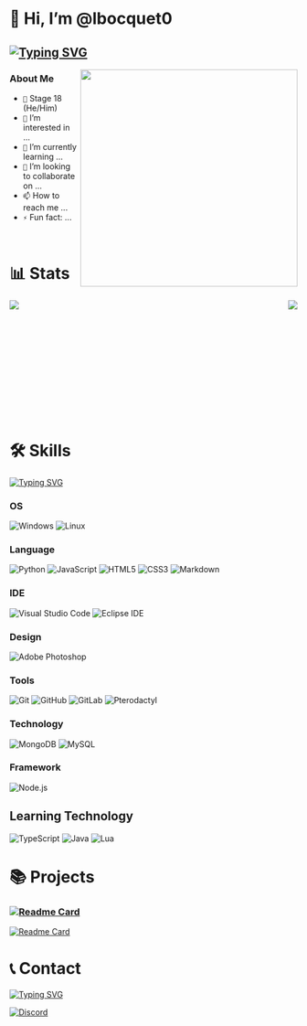 # 👋 Hi, I’m @lbocquet0
## [![Typing SVG](https://readme-typing-svg.demolab.com?font=&pause=1000&color=00FFFF&random=false&center=true&width=435&lines=A+world+full+of+code)](https://git.io/typing-svg)


<img align='right' src='https://i.pinimg.com/originals/70/ae/b8/70aeb85e5611e1a0e7f9a9e1b4c8760b.gif' width='380"'>

### About Me
- `💎` Stage 18 (He/Him)
- `👀` I’m interested in ...
- `🌱` I’m currently learning ...
- `💞️` I’m looking to collaborate on ...
- `📫` How to reach me ...
- `⚡` Fun fact: ...

<br>

# 📊 Stats
<div>
  <img align="left" src="https://github-readme-stats.vercel.app/api?username=lbocquet0&show_icons=true&theme=radical" />
  <img align="right" src="https://github-readme-stats.vercel.app/api/top-langs/?username=lbocquet0&langs_count=5&theme=radical" />
</div>


<br><br><br><br><br><br><br><br><br><br><br><br>


# 🛠️ Skills
[![Typing SVG](https://readme-typing-svg.herokuapp.com?font=&color=00FFFF&size=25&center=true&vCenter=true&width=500&height=50&lines=My+skill)](https://git.io/typing-svg)

### OS
![Windows](https://img.shields.io/badge/Windows-52b5f7?style=for-the-badge&logo=windows&color=blue)
![Linux](https://img.shields.io/badge/Linux-52b5f7?style=for-the-badge&logo=linux&color=black)

### Language
![Python](https://img.shields.io/badge/Python-52b5f7?style=for-the-badge&logo=python&color)
![JavaScript](https://img.shields.io/badge/JavaScript-52b5f7?style=for-the-badge&logo=JavaScript&color=red)
![HTML5](https://img.shields.io/badge/HTML5-52b5f7?style=for-the-badge&logo=html5&color=orange)
![CSS3](https://img.shields.io/badge/CSS3-52b5f7?style=for-the-badge&logo=css3&color=blue)
![Markdown](https://img.shields.io/badge/Markdown-52b5f7?style=for-the-badge&logo=markdown&color=black)

### IDE
![Visual Studio Code](https://img.shields.io/badge/Visual%20Studio%20Code-52b5f7?style=for-the-badge&logo=visual-studio-code&color=blue)
![Eclipse IDE](https://img.shields.io/badge/Eclipse%20IDE-2C2255?style=for-the-badge&logo=visual-studio-code&color=blue)

### Design
![Adobe Photoshop](https://img.shields.io/badge/Adobe%20Photoshop-52b5f7?style=for-the-badge&logo=adobe-photoshop&color=blue)

### Tools
![Git](https://img.shields.io/badge/Git-52b5f7?style=for-the-badge&logo=git&color=red)
![GitHub](https://img.shields.io/badge/GitHub-52b5f7?style=for-the-badge&logo=github&color=black)
![GitLab](https://img.shields.io/badge/GitLab-52b5f7?style=for-the-badge&logo=gitlab&color=orange)
![Pterodactyl](https://img.shields.io/badge/Pterodactyl-52b5f7?style=for-the-badge&logo=pterodactyl&color=black)

### Technology
![MongoDB](https://img.shields.io/badge/MongoDB-52b5f7?style=for-the-badge&logo=mongodb&color=green)
![MySQL](https://img.shields.io/badge/MySQL-52b5f7?style=for-the-badge&logo=mysql&color=blue)

### Framework
![Node.js](https://img.shields.io/badge/Node.js-52b5f7?style=for-the-badge&logo=node.js&color=green)

## Learning Technology
![TypeScript](https://img.shields.io/badge/TypeScript-52b5f7?style=for-the-badge&logo=typescript&color=blue)
![Java](https://img.shields.io/badge/Java-52b5f7?style=for-the-badge&logo=java&color=red)
![Lua](https://img.shields.io/badge/Lua-52b5f7?style=for-the-badge&logo=lua&color=blue)


# 📚 Projects

### [![Readme Card](https://github-readme-stats.vercel.app/api/pin/?username=anuraghazra&repo=github-readme-stats)](https://github.com/anuraghazra/github-readme-stats)
[![Readme Card](https://github-readme-stats.vercel.app/api/pin/?username=anuraghazra&repo=github-readme-stats)](https://github.com/anuraghazra/github-readme-stats)


# 📞 Contact
[![Typing SVG](https://readme-typing-svg.herokuapp.com?font=&color=00FFFF&size=25&center=true&vCenter=true&width=500&height=50&lines=Contact+Me)](https://git.io/typing-svg)

[![Discord](https://img.shields.io/badge/Discord-52b5f7?style=for-the-badge&logo=discord&color=blue)](https://discord.com/users/852000000000000000)

<!---
# 📦 Support
[![Typing SVG](https://readme-typing-svg.herokuapp.com?font=&color=00FFFF&size=25&center=true&vCenter=true&width=500&height=50&lines=Support+Me)](https://git.io/typing-svg)

[![PayPal](https://img.shields.io/badge/PayPal-52b5f7?style=for-the-badge&logo=paypal&color=blue)](https://www.paypal.com/paypalme/none)
[![Patreon](https://img.shields.io/badge/Patreon-52b5f7?style=for-the-badge&logo=patreon&color=blue)](https://www.patreon.com/none)
[![Ko-fi](https://img.shields.io/badge/Ko--fi-52b5f7?style=for-the-badge&logo=ko-fi&color=blue)](https://ko-fi.com/none)
[![Buy Me a Coffee](https://img.shields.io/badge/Buy%20Me%20a%20Coffee-52b5f7?style=for-the-badge&logo=buy-me-a-coffee&color=blue)](https://www.buymeacoffee.com/none)
[![LiberaPay](https://img.shields.io/badge/LiberaPay-52b5f7?style=for-the-badge&logo=liberapay&color=blue)](https://liberapay.com/none)




lbocquet0/lbocquet0 is a ✨ special ✨ repository because its `README.md` (this file) appears on your GitHub profile.
You can click the Preview link to take a look at your changes.




![Anurag's GitHub stats](https://github-readme-stats.vercel.app/api?username=lbocquet0&show_icons=true&theme=radical)

![Top Langs](https://github-readme-stats.vercel.app/api/top-langs/?username=anuraghazra&langs_count=8&theme=radical)
--->
